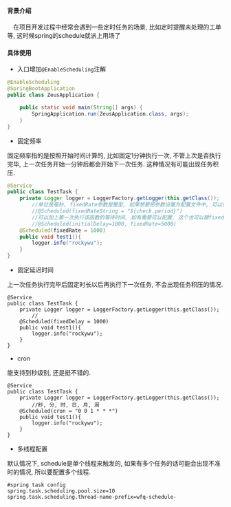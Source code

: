 #### 背景介绍

&emsp;在项目开发过程中经常会遇到一些定时任务的场景, 比如定时提醒未处理的工单等, 这时候spring的schedule就派上用场了

#### 具体使用

* 入口增加`@EnableScheduling`注解

```java
@EnableScheduling
@SpringBootApplication
public class ZeusApplication {

    public static void main(String[] args) {
        SpringApplication.run(ZeusApplication.class, args);
    }
}
```

* 固定频率

固定频率指的是按照开始时间计算的, 比如固定1分钟执行一次, 不管上次是否执行完毕, 上一次任务开始一分钟后都会开始下一次任务. 这种情况有可能出现任务积压.

```java
@Service
public class TestTask {
    private Logger logger = LoggerFactory.getLogger(this.getClass());
		//单位是毫秒, fixedRate参数是整型, 如果想要把参数设置为配置文件中, 可以使用下面注释的
		//@Scheduled(fixedRateString = "${check.period}")
		//可以加上第一次执行该函数的等待时间, 如有需要可以配置, 这个也可以跟fixedDelay结合使用
		//@Scheduled(initialDelay=1000, fixedRate=5000)
    @Scheduled(fixedRate = 1000)
    public void test1(){
        logger.info("rockywu");
    }
}
```

* 固定延迟时间

上一次任务执行完毕后固定时长以后再执行下一次任务, 不会出现任务积压的情况.

```
@Service
public class TestTask {
    private Logger logger = LoggerFactory.getLogger(this.getClass());
		//
    @Scheduled(fixedDelay = 1000)
    public void test1(){
        logger.info("rockywu");
    }
}
```

* cron

能支持到秒级别, 还是挺不错的.

```
@Service
public class TestTask {
    private Logger logger = LoggerFactory.getLogger(this.getClass());
		//秒, 分, 时, 日, 月, 周
    @Scheduled(cron = "0 0 1 * * *")
    public void test1(){
        logger.info("rockywu");
    }
}
```

* 多线程配置

默认情况下, schedule是单个线程来触发的, 如果有多个任务的话可能会出现不准时的情况, 所以要配置多个线程.

```
#spring task config
spring.task.scheduling.pool.size=10
spring.task.scheduling.thread-name-prefix=wfq-schedule-
```





